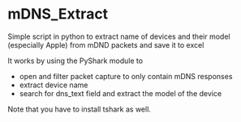 # mDNS_Extract
Simple script in python to extract name of devices and their model (especially Apple) from mDND packets and save it to excel

It works by using the PyShark module to 
- open and filter packet capture to only contain mDNS responses
- extract device name
- search for dns_text field and extract the model of the device

Note that you have to install tshark as well.

